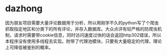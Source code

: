# dazhong
因为朋友项目需要大量评论数据用于分析，所以用刚学不久的python写了个爬虫抓取指定地区和分类下的所有评论，并存入数据库。大众点评有较严格的防爬虫机制，请求时需要带cookie信息，同时访问速度过快的话会返回http302错误，所以本程序没有使用多线程去实现。附带了代理池模块，只要有大量稳定的代理，理论上可降低被鉴别的概率。
